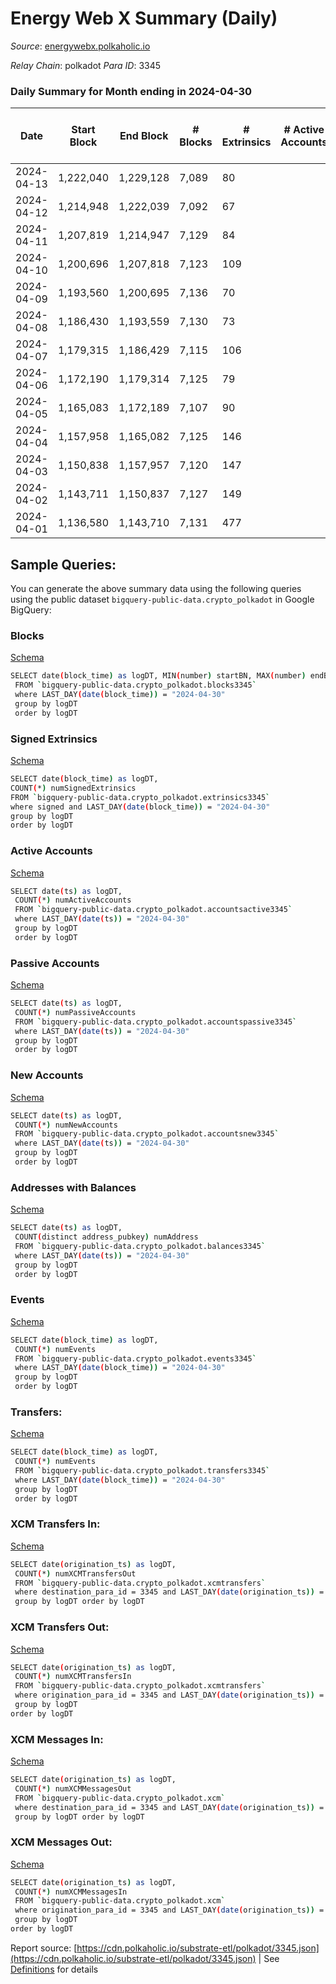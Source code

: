 # Energy Web X Summary (Daily)

_Source_: [energywebx.polkaholic.io](https://energywebx.polkaholic.io)

*Relay Chain*: polkadot
*Para ID*: 3345



### Daily Summary for Month ending in 2024-04-30


| Date    | Start Block | End Block | # Blocks | # Extrinsics | # Active Accounts | # Passive Accounts | # New Accounts | # Addresses | # Events  | # Transfers ($USD) | # XCM Transfers In ($USD) | # XCM Transfers Out ($USD) | # XCM In | # XCM Out | Issues |
|---------|-------------|-----------|----------|--------------|-------------------|--------------------|----------------|-------------|-----------|--------------------|---------------------------|----------------------------|----------|-----------|--------|
| 2024-04-13 | 1,222,040 | 1,229,128 | 7,089 | 80 |  |  |  |  | 105,923 | 276  |   |   |  |  |  |
| 2024-04-12 | 1,214,948 | 1,222,039 | 7,092 | 67 |  |  |  |  | 105,265 | 260  |   |   |  |  |  |
| 2024-04-11 | 1,207,819 | 1,214,947 | 7,129 | 84 |  |  |  | 1,067 | 104,464 | 268  |   |   |  |  |  |
| 2024-04-10 | 1,200,696 | 1,207,818 | 7,123 | 109 |  |  |  | 1,055 | 101,797 | 326  |   |   |  |  |  |
| 2024-04-09 | 1,193,560 | 1,200,695 | 7,136 | 70 |  |  |  |  | 102,001 | 263  |   |   |  |  |  |
| 2024-04-08 | 1,186,430 | 1,193,559 | 7,130 | 73 |  |  |  |  | 99,828 | 283  |   |   |  |  |  |
| 2024-04-07 | 1,179,315 | 1,186,429 | 7,115 | 106 |  |  |  | 1,042 | 100,510 | 395  |   |   |  |  |  |
| 2024-04-06 | 1,172,190 | 1,179,314 | 7,125 | 79 |  |  |  | 1,035 | 99,020 | 303  |   |   |  |  |  |
| 2024-04-05 | 1,165,083 | 1,172,189 | 7,107 | 90 |  |  |  | 1,027 | 98,601 | 337  |   |   |  |  |  |
| 2024-04-04 | 1,157,958 | 1,165,082 | 7,125 | 146 |  |  |  |  | 96,771 | 484  |   |   |  |  |  |
| 2024-04-03 | 1,150,838 | 1,157,957 | 7,120 | 147 |  |  |  | 1,015 | 94,135 | 463  |   |   |  |  |  |
| 2024-04-02 | 1,143,711 | 1,150,837 | 7,127 | 149 |  |  |  | 1,005 | 93,530 | 453  |   |   |  |  |  |
| 2024-04-01 | 1,136,580 | 1,143,710 | 7,131 | 477 |  |  |  | 996 | 92,677 | 1,014  |   |   |  |  |  |

## Sample Queries:
You can generate the above summary data using the following queries using the public dataset `bigquery-public-data.crypto_polkadot` in Google BigQuery:


### Blocks 

[Schema](https://github.com/colorfulnotion/substrate-etl/blob/main/schema/blocks.json)

```bash
SELECT date(block_time) as logDT, MIN(number) startBN, MAX(number) endBN, COUNT(*) numBlocks 
 FROM `bigquery-public-data.crypto_polkadot.blocks3345`  
 where LAST_DAY(date(block_time)) = "2024-04-30" 
 group by logDT 
 order by logDT
```

### Signed Extrinsics 

[Schema](https://github.com/colorfulnotion/substrate-etl/blob/main/schema/extrinsics.json)

```bash
SELECT date(block_time) as logDT, 
COUNT(*) numSignedExtrinsics 
FROM `bigquery-public-data.crypto_polkadot.extrinsics3345`  
where signed and LAST_DAY(date(block_time)) = "2024-04-30" 
group by logDT 
order by logDT
```

### Active Accounts 

[Schema](https://github.com/colorfulnotion/substrate-etl/blob/main/schema/accountsactive.json)

```bash
SELECT date(ts) as logDT, 
 COUNT(*) numActiveAccounts 
 FROM `bigquery-public-data.crypto_polkadot.accountsactive3345` 
 where LAST_DAY(date(ts)) = "2024-04-30" 
 group by logDT 
 order by logDT
```

### Passive Accounts 

[Schema](https://github.com/colorfulnotion/substrate-etl/blob/main/schema/accountspassive.json)

```bash
SELECT date(ts) as logDT, 
 COUNT(*) numPassiveAccounts 
 FROM `bigquery-public-data.crypto_polkadot.accountspassive3345` 
 where LAST_DAY(date(ts)) = "2024-04-30" 
 group by logDT 
 order by logDT
```

### New Accounts 

[Schema](https://github.com/colorfulnotion/substrate-etl/blob/main/schema/accountsnew.json)

```bash
SELECT date(ts) as logDT, 
 COUNT(*) numNewAccounts 
 FROM `bigquery-public-data.crypto_polkadot.accountsnew3345` 
 where LAST_DAY(date(ts)) = "2024-04-30" 
 group by logDT
 order by logDT
```

### Addresses with Balances 

[Schema](https://github.com/colorfulnotion/substrate-etl/blob/main/schema/balances.json)

```bash
SELECT date(ts) as logDT,
 COUNT(distinct address_pubkey) numAddress 
 FROM `bigquery-public-data.crypto_polkadot.balances3345` 
 where LAST_DAY(date(ts)) = "2024-04-30" 
 group by logDT 
 order by logDT
```

### Events 

[Schema](https://github.com/colorfulnotion/substrate-etl/blob/main/schema/events.json)

```bash
SELECT date(block_time) as logDT, 
 COUNT(*) numEvents 
 FROM `bigquery-public-data.crypto_polkadot.events3345` 
 where LAST_DAY(date(block_time)) = "2024-04-30" 
 group by logDT 
 order by logDT
```

### Transfers:

[Schema](https://github.com/colorfulnotion/substrate-etl/blob/main/schema/transfers.json)

```bash
SELECT date(block_time) as logDT, 
 COUNT(*) numEvents 
 FROM `bigquery-public-data.crypto_polkadot.transfers3345` 
 where LAST_DAY(date(block_time)) = "2024-04-30" 
 group by logDT 
 order by logDT
```

### XCM Transfers In: 

[Schema](https://github.com/colorfulnotion/substrate-etl/blob/main/schema/xcmtransfers.json)

```bash
SELECT date(origination_ts) as logDT, 
 COUNT(*) numXCMTransfersOut 
 FROM `bigquery-public-data.crypto_polkadot.xcmtransfers` 
 where destination_para_id = 3345 and LAST_DAY(date(origination_ts)) = "2024-04-30" 
 group by logDT order by logDT
```

### XCM Transfers Out: 

[Schema](https://github.com/colorfulnotion/substrate-etl/blob/main/schema/xcmtransfers.json)

```bash
SELECT date(origination_ts) as logDT, 
 COUNT(*) numXCMTransfersIn 
 FROM `bigquery-public-data.crypto_polkadot.xcmtransfers` 
 where origination_para_id = 3345 and LAST_DAY(date(origination_ts)) = "2024-04-30" 
 group by logDT 
order by logDT
```

### XCM Messages In: 

[Schema](https://github.com/colorfulnotion/substrate-etl/blob/main/schema/xcm.json)

```bash
SELECT date(origination_ts) as logDT, 
 COUNT(*) numXCMMessagesOut 
 FROM `bigquery-public-data.crypto_polkadot.xcm` 
 where destination_para_id = 3345 and LAST_DAY(date(origination_ts)) = "2024-04-30" 
 group by logDT order by logDT
```

### XCM Messages Out: 

[Schema](https://github.com/colorfulnotion/substrate-etl/blob/main/schema/xcm.json)

```bash
SELECT date(origination_ts) as logDT, 
 COUNT(*) numXCMMessagesIn 
 FROM `bigquery-public-data.crypto_polkadot.xcm` 
 where origination_para_id = 3345 and LAST_DAY(date(origination_ts)) = "2024-04-30" 
 group by logDT 
order by logDT
```


Report source: [https://cdn.polkaholic.io/substrate-etl/polkadot/3345.json](https://cdn.polkaholic.io/substrate-etl/polkadot/3345.json) | See [Definitions](/DEFINITIONS.md) for details
